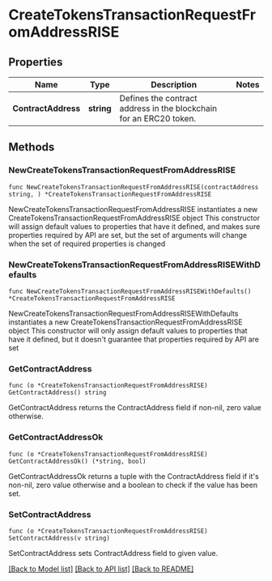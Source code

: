 # CreateTokensTransactionRequestFromAddressRISE

## Properties

Name | Type | Description | Notes
------------ | ------------- | ------------- | -------------
**ContractAddress** | **string** | Defines the contract address in the blockchain for an ERC20 token. | 

## Methods

### NewCreateTokensTransactionRequestFromAddressRISE

`func NewCreateTokensTransactionRequestFromAddressRISE(contractAddress string, ) *CreateTokensTransactionRequestFromAddressRISE`

NewCreateTokensTransactionRequestFromAddressRISE instantiates a new CreateTokensTransactionRequestFromAddressRISE object
This constructor will assign default values to properties that have it defined,
and makes sure properties required by API are set, but the set of arguments
will change when the set of required properties is changed

### NewCreateTokensTransactionRequestFromAddressRISEWithDefaults

`func NewCreateTokensTransactionRequestFromAddressRISEWithDefaults() *CreateTokensTransactionRequestFromAddressRISE`

NewCreateTokensTransactionRequestFromAddressRISEWithDefaults instantiates a new CreateTokensTransactionRequestFromAddressRISE object
This constructor will only assign default values to properties that have it defined,
but it doesn't guarantee that properties required by API are set

### GetContractAddress

`func (o *CreateTokensTransactionRequestFromAddressRISE) GetContractAddress() string`

GetContractAddress returns the ContractAddress field if non-nil, zero value otherwise.

### GetContractAddressOk

`func (o *CreateTokensTransactionRequestFromAddressRISE) GetContractAddressOk() (*string, bool)`

GetContractAddressOk returns a tuple with the ContractAddress field if it's non-nil, zero value otherwise
and a boolean to check if the value has been set.

### SetContractAddress

`func (o *CreateTokensTransactionRequestFromAddressRISE) SetContractAddress(v string)`

SetContractAddress sets ContractAddress field to given value.



[[Back to Model list]](../README.md#documentation-for-models) [[Back to API list]](../README.md#documentation-for-api-endpoints) [[Back to README]](../README.md)


